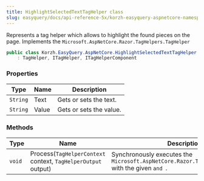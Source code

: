 ```yaml
---
title: HighlightSelectedTextTagHelper class
slug: easyquery/docs/api-reference-5x/korzh-easyquery-aspnetcore-namespace/highlightselectedtexttaghelper-class
---
```



Represents a tag helper which allows to highlight the found pieces on the page.  Implements the `Microsoft.AspNetCore.Razor.TagHelpers.TagHelper`
```csharp
public class Korzh.EasyQuery.AspNetCore.HighlightSelectedTextTagHelper
    : TagHelper, ITagHelper, ITagHelperComponent

```

### Properties

| Type | Name | Description | 
| --- | --- | --- | 
| `String` | Text | Gets or sets the text. | 
| `String` | Value | Gets or sets the value. | 


### Methods

| Type | Name | Description | 
| --- | --- | --- | 
| `void` | Process(`TagHelperContext` context, `TagHelperOutput` output) | Synchronously executes the `Microsoft.AspNetCore.Razor.TagHelpers.TagHelper` with the given `` and  ``. |